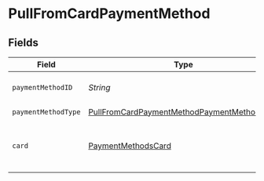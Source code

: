 # PullFromCardPaymentMethod


## Fields

| Field                                                                                                               | Type                                                                                                                | Required                                                                                                            | Description                                                                                                         |
| ------------------------------------------------------------------------------------------------------------------- | ------------------------------------------------------------------------------------------------------------------- | ------------------------------------------------------------------------------------------------------------------- | ------------------------------------------------------------------------------------------------------------------- |
| `paymentMethodID`                                                                                                   | *String*                                                                                                            | :heavy_check_mark:                                                                                                  | ID of the payment method.                                                                                           |
| `paymentMethodType`                                                                                                 | [PullFromCardPaymentMethodPaymentMethodType](../../models/components/PullFromCardPaymentMethodPaymentMethodType.md) | :heavy_check_mark:                                                                                                  | N/A                                                                                                                 |
| `card`                                                                                                              | [PaymentMethodsCard](../../models/components/PaymentMethodsCard.md)                                                 | :heavy_check_mark:                                                                                                  | A card as contained within a payment method.                                                                        |